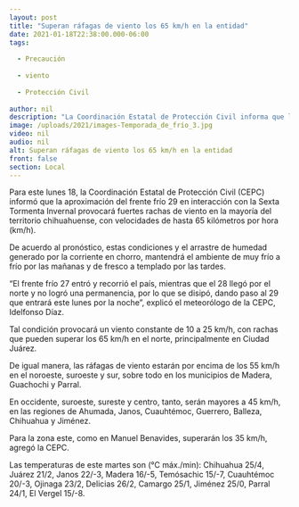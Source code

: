 ```yaml
---
layout: post
title: "Superan ráfagas de viento los 65 km/h en la entidad"
date: 2021-01-18T22:38:00.000-06:00
tags:
  
  - Precaución
  
  - viento
  
  - Protección Civil
  
author: nil
description: "La Coordinación Estatal de Protección Civil informa que las ráfagas afectarán principalmente a Ciudad Juárez, Madera, Guachochi, Parral, Ahumada, Janos, Cuauhtémoc, Guerrero, Balleza, Chihuahua, Jiménez y Manuel Benavides"
image: /uploads/2021/images-Temporada_de_frío_3.jpg
video: nil
audio: nil
alt: Superan ráfagas de viento los 65 km/h en la entidad
front: false
section: Local
---
```


Para este lunes 18, la Coordinación Estatal de Protección Civil (CEPC) informó que la aproximación del frente frío 29 en interacción con la Sexta Tormenta Invernal provocará fuertes rachas de viento en la mayoría del territorio chihuahuense, con velocidades de hasta 65 kilómetros por hora (km/h).

De acuerdo al pronóstico, estas condiciones y el arrastre de humedad generado por la corriente en chorro, mantendrá el ambiente de muy frío a frío por las mañanas y de fresco a templado por las tardes.

“El frente frío 27 entró y recorrió el país, mientras que el 28 llegó por el norte y no logró una permanencia, por lo que se disipó, dando paso al 29 que entrará este lunes por la noche”, explicó el meteorólogo de la CEPC, Idelfonso Díaz. 

Tal condición provocará un viento constante de 10 a 25 km/h, con rachas que pueden superar los 65 km/h en el norte, principalmente en Ciudad Juárez.

De igual manera, las ráfagas de viento estarán por encima de los 55 km/h en el noroeste, suroeste y sur, sobre todo en los municipios de Madera, Guachochi y Parral.

En occidente, suroeste, sureste y centro, tanto, serán mayores a 45 km/h, en las regiones de Ahumada, Janos, Cuauhtémoc, Guerrero, Balleza, Chihuahua y Jiménez.

Para la zona este, como en Manuel Benavides, superarán los 35 km/h, agregó la CEPC.

Las temperaturas de este martes son (°C máx./min): Chihuahua 25/4, Juárez 21/2, Janos 22/-3, Madera 16/-5, Temósachic 15/-7, Cuauhtémoc 20/-3, Ojinaga 23/2, Delicias 26/2, Camargo 25/1, Jiménez 25/0, Parral 24/1, El Vergel 15/-8.